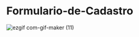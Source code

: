 # Formulario-de-Cadastro

![ezgif com-gif-maker (11)](https://user-images.githubusercontent.com/101219161/178837943-6de9c821-5243-4b93-85dd-98cc4dfa3d68.gif)
